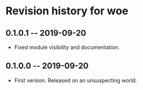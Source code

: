# Revision history for woe

## 0.1.0.1 -- 2019-09-20

* Fixed module visibility and documentation.

## 0.1.0.0 -- 2019-09-20

* First version. Released on an unsuspecting world.
